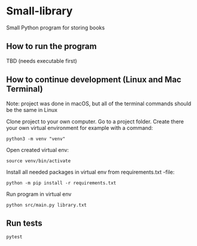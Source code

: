 # Small-library
Small Python program for storing books

## How to run the program
TBD (needs executable first)

## How to continue development (Linux and Mac Terminal)
Note: project was done in macOS, but all of the terminal commands should be the same in Linux

Clone project to your own computer.
Go to a project folder. Create there your own virtual environment for example with a command:
```
python3 -m venv "venv"
```

Open created virtual env:
```
source venv/bin/activate
```

Install all needed packages in virtual env from requirements.txt -file:
```
python -m pip install -r requirements.txt
```

Run program in virtual env
```
python src/main.py library.txt
```

## Run tests
```
pytest
```